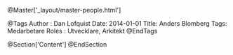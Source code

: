 @Master['_layout/master-people.html']

@Tags
Author : Dan Lofquist
Date: 2014-01-01
Title: Anders Blomberg
Tags: Medarbetare
Roles : Utvecklare, Arkitekt
@EndTags

@Section['Content']
@EndSection